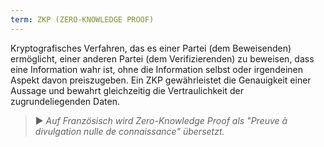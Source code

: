 ```yaml
---
term: ZKP (ZERO-KNOWLEDGE PROOF)
---
```


Kryptografisches Verfahren, das es einer Partei (dem Beweisenden) ermöglicht, einer anderen Partei (dem Verifizierenden) zu beweisen, dass eine Information wahr ist, ohne die Information selbst oder irgendeinen Aspekt davon preiszugeben. Ein ZKP gewährleistet die Genauigkeit einer Aussage und bewahrt gleichzeitig die Vertraulichkeit der zugrundeliegenden Daten.

> ► *Auf Französisch wird Zero-Knowledge Proof als "Preuve à divulgation nulle de connaissance" übersetzt.*